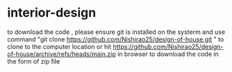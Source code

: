 # interior-design

to download the code , please ensure git is installed on the systerm and 
use command  "git clone https://github.com/Nishirao25/design-of-house.git "  to clone to the computer location or hit  https://github.com/Nishirao25/design-of-house/archive/refs/heads/main.zip in browser to download the code in the form of zip file 

